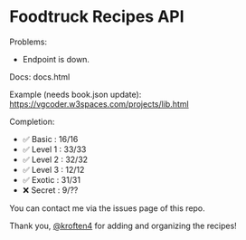 # Foodtruck Recipes API

Problems:
* Endpoint is down.

Docs: docs.html

Example (needs book.json update): 
https://vgcoder.w3spaces.com/projects/lib.html

Completion: 
* ✅ Basic   : 16/16
* ✅ Level 1 : 33/33
* ✅ Level 2 : 32/32
* ✅ Level 3 : 12/12 
* ✅ Exotic  : 31/31
* ❌ Secret  : 9/??

You can contact me via the issues page of this repo.

Thank you, [@kroften4](https://github.com/kroften4) for adding and organizing the recipes!
